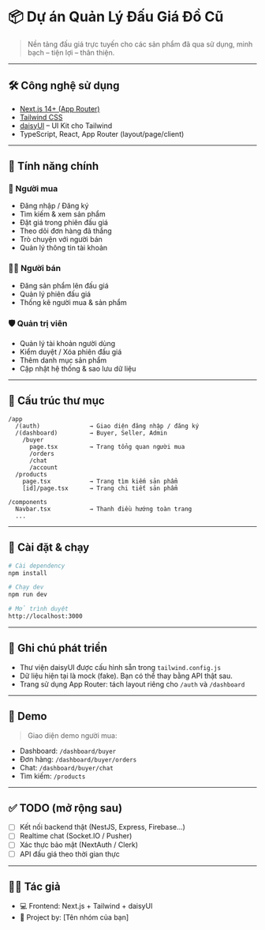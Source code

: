 # 📦 Dự án Quản Lý Đấu Giá Đồ Cũ

> Nền tảng đấu giá trực tuyến cho các sản phẩm đã qua sử dụng, minh bạch – tiện lợi – thân thiện.

---

## 🛠️ Công nghệ sử dụng

- [Next.js 14+ (App Router)](https://nextjs.org/)
- [Tailwind CSS](https://tailwindcss.com/)
- [daisyUI](https://daisyui.com/) – UI Kit cho Tailwind
- TypeScript, React, App Router (layout/page/client)

---

## 🧩 Tính năng chính

### 👤 Người mua
- Đăng nhập / Đăng ký
- Tìm kiếm & xem sản phẩm
- Đặt giá trong phiên đấu giá
- Theo dõi đơn hàng đã thắng
- Trò chuyện với người bán
- Quản lý thông tin tài khoản

### 🧑‍💼 Người bán
- Đăng sản phẩm lên đấu giá
- Quản lý phiên đấu giá
- Thống kê người mua & sản phẩm

### 🛡️ Quản trị viên
- Quản lý tài khoản người dùng
- Kiểm duyệt / Xóa phiên đấu giá
- Thêm danh mục sản phẩm
- Cập nhật hệ thống & sao lưu dữ liệu

---

## 📂 Cấu trúc thư mục

```
/app
  /(auth)              → Giao diện đăng nhập / đăng ký
  /(dashboard)         → Buyer, Seller, Admin
    /buyer
      page.tsx         → Trang tổng quan người mua
      /orders
      /chat
      /account
  /products
    page.tsx           → Trang tìm kiếm sản phẩm
    [id]/page.tsx      → Trang chi tiết sản phẩm

/components
  Navbar.tsx           → Thanh điều hướng toàn trang
  ...
```

---

## 🚀 Cài đặt & chạy

```bash
# Cài dependency
npm install

# Chạy dev
npm run dev

# Mở trình duyệt
http://localhost:3000
```

---

## 🔐 Ghi chú phát triển

- Thư viện daisyUI được cấu hình sẵn trong `tailwind.config.js`
- Dữ liệu hiện tại là mock (fake). Bạn có thể thay bằng API thật sau.
- Trang sử dụng App Router: tách layout riêng cho `/auth` và `/dashboard`

---

## 📸 Demo

> Giao diện demo người mua:
- Dashboard: `/dashboard/buyer`
- Đơn hàng: `/dashboard/buyer/orders`
- Chat: `/dashboard/buyer/chat`
- Tìm kiếm: `/products`

---

## ✅ TODO (mở rộng sau)

- [ ] Kết nối backend thật (NestJS, Express, Firebase...)
- [ ] Realtime chat (Socket.IO / Pusher)
- [ ] Xác thực bảo mật (NextAuth / Clerk)
- [ ] API đấu giá theo thời gian thực

---

## 👨‍💻 Tác giả

- 💻 Frontend: Next.js + Tailwind + daisyUI
- 📅 Project by: [Tên nhóm của bạn]